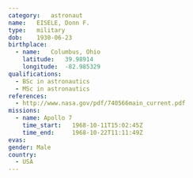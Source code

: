 ```yaml
---
category:	astronaut
name:	EISELE, Donn F.
type:	military
dob:	1930-06-23
birthplace:
  - name:	Columbus, Ohio
    latitude:	39.98914
    longitude:	-82.985329
qualifications:
  - BSc in astronautics
  - MSc in astronautics
references:
  - http://www.nasa.gov/pdf/740566main_current.pdf
missions:
  - name: Apollo 7
    time_start:   1968-10-11T15:02:45Z
    time_end:     1968-10-22T11:11:49Z
evas:
gender:	Male
country:
  - USA
---
```

